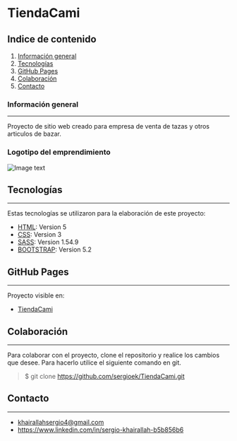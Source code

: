 # TiendaCami
## Indice de contenido
1. [Información general](#información-general)
2. [Tecnologías](#tecnologías)
3. [GitHub Pages](#github-pages)
4. [Colaboración](#colaboración)
5. [Contacto](#contacto)
### Información general
***
Proyecto de sitio web creado para empresa de venta de tazas y otros articulos de bazar. 
### Logotipo del emprendimiento
![Image text](https://sergioek.github.io/TiendaCami/assets/img/logo.png)
## Tecnologías
***
Estas tecnologías se utilizaron para la elaboración de este proyecto:
* [HTML](https://www.w3schools.com/html/): Version 5 
* [CSS](https://www.w3.org/Style/CSS/Overview.en.html): Version 3
* [SASS](https://sass-lang.com/): Version 1.54.9
* [BOOTSTRAP](https://getbootstrap.com/): Version 5.2

## GitHub Pages
***
Proyecto visible en:
* [TiendaCami](https://sergioek.github.io/TiendaCami/) 

## Colaboración
***
Para colaborar con el proyecto, clone el repositorio y realice los cambios que desee. Para hacerlo utilice el siguiente comando en git. 
> $ git clone https://github.com/sergioek/TiendaCami.git 

## Contacto
***
* khairallahsergio4@gmail.com 
* https://www.linkedin.com/in/sergio-khairallah-b5b856b6






















































































































